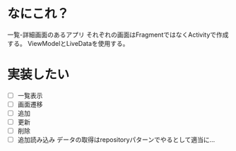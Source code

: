 # なにこれ？
一覧-詳細画面のあるアプリ
それぞれの画面はFragmentではなくActivityで作成する。
ViewModelとLiveDataを使用する。

# 実装したい
- [ ] 一覧表示
- [ ] 画面遷移
- [ ] 追加
- [ ] 更新
- [ ] 削除
- [ ] 追加読み込み
データの取得はrepositoryパターンでやるとして適当に...

